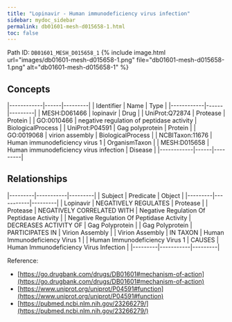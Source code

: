 ```yaml
---
title: "Lopinavir - Human immunodeficiency virus infection"
sidebar: mydoc_sidebar
permalink: db01601-mesh-d015658-1.html
toc: false 
---
```



Path ID: `DB01601_MESH_D015658_1`
{% include image.html url="images/db01601-mesh-d015658-1.png" file="db01601-mesh-d015658-1.png" alt="db01601-mesh-d015658-1" %}

## Concepts

|------------|------|---------|
| Identifier | Name | Type    |
|------------|------|---------|
| MESH:D061466 | lopinavir | Drug |
| UniProt:Q72874 | Protease | Protein |
| GO:0010466 | negative regulation of peptidase activity | BiologicalProcess |
| UniProt:P04591 | Gag polyprotein | Protein |
| GO:0019068 | virion assembly | BiologicalProcess |
| NCBITaxon:11676 | Human immunodeficiency virus 1 | OrganismTaxon |
| MESH:D015658 | Human immunodeficiency virus infection | Disease |
|------------|------|---------|

## Relationships

|---------|-----------|---------|
| Subject | Predicate | Object  |
|---------|-----------|---------|
| Lopinavir | NEGATIVELY REGULATES | Protease |
| Protease | NEGATIVELY CORRELATED WITH | Negative Regulation Of Peptidase Activity |
| Negative Regulation Of Peptidase Activity | DECREASES ACTIVITY OF | Gag Polyprotein |
| Gag Polyprotein | PARTICIPATES IN | Virion Assembly |
| Virion Assembly | IN TAXON | Human Immunodeficiency Virus 1 |
| Human Immunodeficiency Virus 1 | CAUSES | Human Immunodeficiency Virus Infection |
|---------|-----------|---------|

Reference: 
  - [https://go.drugbank.com/drugs/DB01601#mechanism-of-action](https://go.drugbank.com/drugs/DB01601#mechanism-of-action)
  - [https://www.uniprot.org/uniprot/P04591#function](https://www.uniprot.org/uniprot/P04591#function)
  - [https://pubmed.ncbi.nlm.nih.gov/23266279/](https://pubmed.ncbi.nlm.nih.gov/23266279/)
